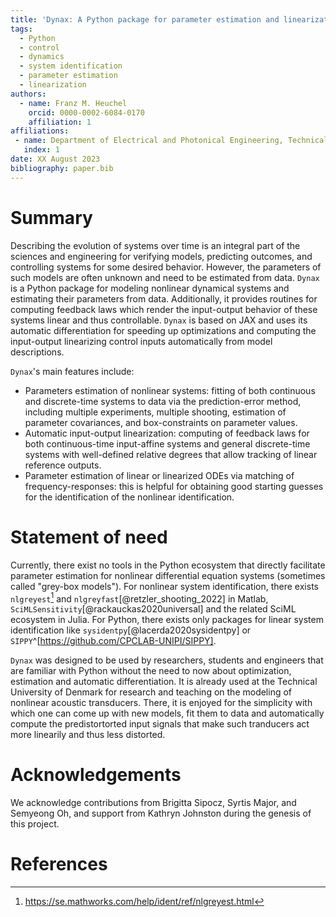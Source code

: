 ```yaml
---
title: 'Dynax: A Python package for parameter estimation and linearization of dynamical system'
tags:
  - Python
  - control
  - dynamics
  - system identification
  - parameter estimation
  - linearization
authors:
  - name: Franz M. Heuchel
    orcid: 0000-0002-6084-0170
    affiliation: 1
affiliations:
 - name: Department of Electrical and Photonical Engineering, Technical University of Denmark, Denmark
   index: 1
date: XX August 2023
bibliography: paper.bib
---
```


# Summary

Describing the evolution of systems over time is an integral part of the sciences and engineering for verifying models,
predicting outcomes, and controlling systems for some desired behavior. However,
the parameters of such models are often unknown and need to be estimated from
data. `Dynax` is a Python package for modeling nonlinear dynamical
systems and estimating their parameters from data. Additionally, it provides
routines for computing feedback laws which render the input-output behavior of
these systems linear and thus controllable. `Dynax` is based on JAX and uses its automatic differentiation for speeding up optimizations and computing the input-output linearizing control inputs automatically from model descriptions.

`Dynax`'s main features include:

- Parameters estimation of nonlinear systems: fitting of both continuous and discrete-time systems to data via the prediction-error method, including multiple experiments, multiple shooting, estimation of parameter covariances, and box-constraints on parameter values.
- Automatic input-output linearization: computing of feedback laws for both continuous-time input-affine systems and general discrete-time systems with well-defined relative degrees that allow tracking of linear reference outputs.
- Parameter estimation of linear or linearized ODEs via matching of frequency-responses: this is helpful for obtaining good starting guesses for the identification of the nonlinear identification.


# Statement of need


Currently, there exist no tools in the Python ecosystem that directly facilitate parameter estimation for nonlinear differential equation systems (sometimes called "grey-box models"). For nonlinear system identification, there exists `nlgreyest`[^nlgreyest] and `nlgreyfast`[@retzler_shooting_2022] in Matlab, `SciMLSensitivity`[@rackauckas2020universal] and the related SciML ecosystem in Julia. For Python, there exists only packages for linear system identification like `sysidentpy`[@lacerda2020sysidentpy] or `SIPPY`^[https://github.com/CPCLAB-UNIPI/SIPPY].

`Dynax` was designed to be used by researchers, students and engineers that are familiar with Python without the need to now about optimization, estimation and automatic differentiation. It is already used at the Technical University of Denmark for research and teaching on the modeling of nonlinear acoustic transducers. There, it is enjoyed for the simplicity with which one can come up with new models, fit them to data and automatically compute the predistortorted input signals that make such tranducers act more linearily and thus less distorted.

[^nlgreyest]: https://se.mathworks.com/help/ident/ref/nlgreyest.html


# Acknowledgements

We acknowledge contributions from Brigitta Sipocz, Syrtis Major, and Semyeong
Oh, and support from Kathryn Johnston during the genesis of this project.

# References

